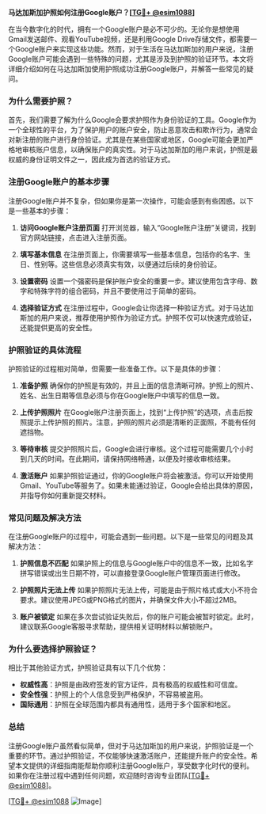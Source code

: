 **马达加斯加护照如何注册Google账户？[[TG💪+ @esim1088](https://t.me/s/esim1088)]**

在当今数字化的时代，拥有一个Google账户是必不可少的。无论你是想使用Gmail发送邮件、观看YouTube视频，还是利用Google Drive存储文件，都需要一个Google账户来实现这些功能。然而，对于生活在马达加斯加的用户来说，注册Google账户可能会遇到一些特殊的问题，尤其是涉及到护照的验证环节。本文将详细介绍如何在马达加斯加使用护照成功注册Google账户，并解答一些常见的疑问。

### **为什么需要护照？**

首先，我们需要了解为什么Google会要求护照作为身份验证的工具。Google作为一个全球性的平台，为了保护用户的账户安全，防止恶意攻击和欺诈行为，通常会对新注册的账户进行身份验证。尤其是在某些国家或地区，Google可能会更加严格地审核账户信息，以确保账户的真实性。对于马达加斯加的用户来说，护照是最权威的身份证明文件之一，因此成为首选的验证方式。

### **注册Google账户的基本步骤**

注册Google账户并不复杂，但如果你是第一次操作，可能会感到有些困惑。以下是一些基本的步骤：

1. **访问Google账户注册页面**
   打开浏览器，输入“Google账户注册”关键词，找到官方网站链接，点击进入注册页面。

2. **填写基本信息**
   在注册页面上，你需要填写一些基本信息，包括你的名字、生日、性别等。这些信息必须真实有效，以便通过后续的身份验证。

3. **设置密码**
   设置一个强密码是保护账户安全的重要一步。建议使用包含字母、数字和特殊字符的组合密码，并且不要使用过于简单的密码。

4. **选择验证方式**
   在注册过程中，Google会让你选择一种验证方式。对于马达加斯加的用户来说，推荐使用护照作为验证方式。护照不仅可以快速完成验证，还能提供更高的安全性。

### **护照验证的具体流程**

护照验证的过程相对简单，但需要一些准备工作。以下是具体的步骤：

1. **准备护照**
   确保你的护照是有效的，并且上面的信息清晰可辨。护照上的照片、姓名、出生日期等信息必须与你在Google账户中填写的信息一致。

2. **上传护照照片**
   在Google账户注册页面上，找到“上传护照”的选项，点击后按照提示上传护照的照片。注意，护照的照片必须是清晰的正面照，不能有任何遮挡物。

3. **等待审核**
   提交护照照片后，Google会进行审核。这个过程可能需要几个小时到几天的时间。在此期间，请保持网络畅通，以便及时接收审核结果。

4. **激活账户**
   如果护照验证通过，你的Google账户将会被激活。你可以开始使用Gmail、YouTube等服务了。如果未能通过验证，Google会给出具体的原因，并指导你如何重新提交材料。

### **常见问题及解决方法**

在注册Google账户的过程中，可能会遇到一些问题。以下是一些常见的问题及其解决方法：

1. **护照信息不匹配**
   如果护照上的信息与Google账户中的信息不一致，比如名字拼写错误或出生日期不符，可以直接登录Google账户管理页面进行修改。

2. **护照照片无法上传**
   如果护照照片无法上传，可能是由于照片格式或大小不符合要求。建议使用JPEG或PNG格式的图片，并确保文件大小不超过2MB。

3. **账户被锁定**
   如果在多次尝试验证失败后，你的账户可能会被暂时锁定。此时，建议联系Google客服寻求帮助，提供相关证明材料以解锁账户。

### **为什么要选择护照验证？**

相比于其他验证方式，护照验证具有以下几个优势：

- **权威性高**：护照是由政府签发的官方证件，具有极高的权威性和可信度。
- **安全性强**：护照上的个人信息受到严格保护，不容易被盗用。
- **国际通用**：护照在全球范围内都具有通用性，适用于多个国家和地区。

### **总结**

注册Google账户虽然看似简单，但对于马达加斯加的用户来说，护照验证是一个重要的环节。通过护照验证，不仅能够快速激活账户，还能提升账户的安全性。希望本文提供的详细指南能帮助你顺利注册Google账户，享受数字化时代的便利。如果你在注册过程中遇到任何问题，欢迎随时咨询专业团队[[TG💪+ @esim1088](https://t.me/s/esim1088)]。

[[TG💪+ @esim1088](https://t.me/s/esim1088) ![Image](https://i.postimg.cc/4NQfJmqS/Snipaste-2025-05-13-00-14-12.png)]